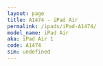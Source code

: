 ```yaml
---
layout: page
title: A1474 - iPad Air
permalink: /ipads/iPad-A1474/
model_name: iPad Air
aka: iPad Air 1
code: A1474
sim: undefined
---
```

